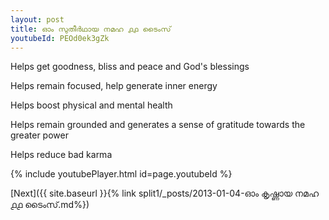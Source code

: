 ```yaml
---
layout: post
title: ഓം സുതീർഥായ നമഹ ൧൧ ടൈംസ്
youtubeId: PEOd0ek3gZk
---
```

 
 
Helps get goodness, bliss and peace and God's blessings
 
Helps remain focused, help generate inner energy 
 
Helps boost physical and mental health 
 
Helps remain grounded and generates a sense of gratitude towards the greater power 
 
Helps reduce bad karma
 
 
 
 


{% include youtubePlayer.html id=page.youtubeId %}
 
[Next]({{ site.baseurl }}{% link  split1/_posts/2013-01-04-ഓം കൃഷ്ണായ നമഹ ൧൧ ടൈംസ്.md%})
 
